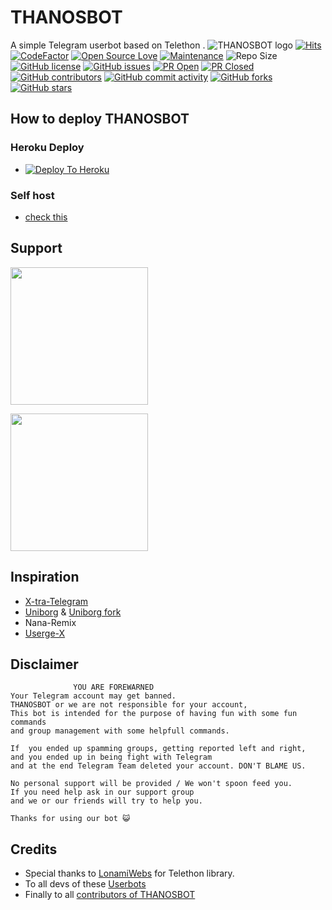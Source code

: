 # THANOSBOT
A simple Telegram userbot based on Telethon .
![THANOSBOT logo](https://telegra.ph/file/4860c8e1a5a56d0616b79.png)
[![Hits](https://hits.seeyoufarm.com/api/count/incr/badge.svg?url=https%3A%2F%2Fgithub.com%2Fsandy1709%2FTHANOSBOT&count_bg=%2379C83D&title_bg=%23555555&icon=&icon_color=%23E7E7E7&title=hits&edge_flat=false)](https://github.com/TgTHANOSPRO/THANOSBOT)
[![CodeFactor](https://www.codefactor.io/repository/github/TgTHANOSPRO/THANOSBOT/badge?&style=flat-square)](https://www.codefactor.io/repository/github/TgTHANOSPRO/THANOSBOT)
[![Open Source Love](https://badges.frapsoft.com/os/v2/open-source.png?v=103)](https://github.com/ellerbrock/open-source-badges/)
[![Maintenance](https://img.shields.io/badge/Maintained%3F-yes-green?&style=flat-square)](https://GitHub.com/TgTHANOSPRO/THANOSBOT/graphs/commit-activity) 
![Repo Size](https://img.shields.io/github/repo-size/TgTHANOSPRO/THANOSBOT?&style=flat-square&logo=github)
[![GitHub license](https://img.shields.io/github/license/TgTHANOSPRO/THANOSBOT?&style=flat-square&logo=github)](https://github.com/TgTHANOSPRO/THANOSBOT/blob/master/LICENSE)
[![GitHub issues](https://img.shields.io/github/issues/TgTHANOSPRO/THANOSBOT?&style=flat-square&logo=github)](https://github.com/TgTHANOSPRO/THANOSBOT/issues)
[![PR Open](https://img.shields.io/github/issues-pr/TgTHANOSPRO/THANOSBOT?&style=flat-square&logo=github)](https://github.com/TgTHANOSPRO/THANOSBOT/pulls)
[![PR Closed](https://img.shields.io/github/issues-pr-closed/TgTHANOSPRO/THANOSBOT?&style=flat-square&logo=github)](https://github.com/TgTHANOSPRO/THANOSBOT/pulls?q=is:closed)
[![GitHub contributors](https://img.shields.io/github/contributors/TgTHANOSPRO/THANOSBOT?&style=flat-square&logo=github)](https://GitHub.com/TgTHANOSPRO/THANOSBOT/graphs/contributors/)
[![GitHub commit activity](https://img.shields.io/github/commit-activity/m/TgTHANOSPRO/THANOSBOT?&style=flat-square&logo=github)](https://github.com/TgTHANOSPRO/THANOSBOT/graphs/commit-activity)
[![GitHub forks](https://img.shields.io/github/forks/TgTHANOSPRO/THANOSBOT?&style=flat-square&logo=github)](https://github.com/TgTHANOSPRO/THANOSBOT/fork)
[![GitHub stars](https://img.shields.io/github/stars/TgTHANOSPRO/THANOSBOT?&style=flat-square&logo=github)](https://github.com/TgTHANOSPRO/THANOSBOT/stargazers)



## How to deploy THANOSBOT
### Heroku Deploy
  - [![Deploy To Heroku](https://www.herokucdn.com/deploy/button.svg)](https://github.com/TgTHANOSPRO/nekopack)

### Self host
  - [check this](https://THANOSBOT.gitbook.io/THANOSBOT/tutorial/self-host)
  
## Support
   <a href="https://t.me/THANOSBOT17"><img src="https://img.shields.io/badge/Channel%20Support%3F-yes-green?&style=flat-square?&logo=telegram" width=220px></a></p>
   <a href="https://t.me/THANOSBOT_support"><img src="https://img.shields.io/badge/Group%20Support%3F-yes-green?&style=flat-square?&logo=telegram" width=220px></a></p>
   
## Inspiration
   - [X-tra-Telegram](https://github.com/Dark-Princ3/X-tra-Telegram)
   - [Uniborg](https://github.com/SpEcHiDe/UniBorg) & [Uniborg fork](https://github.com/ravana69/PornHub)
   - Nana-Remix
   - [Userge-X](https://github.com/code-rgb/USERGE-X/)
   
## Disclaimer

```
              YOU ARE FOREWARNED
Your Telegram account may get banned.   
THANOSBOT or we are not responsible for your account, 
This bot is intended for the purpose of having fun with some fun commands 
and group management with some helpfull commands.

If  you ended up spamming groups, getting reported left and right, 
and you ended up in being fight with Telegram 
and at the end Telegram Team deleted your account. DON'T BLAME US.

No personal support will be provided / We won't spoon feed you. 
If you need help ask in our support group 
and we or our friends will try to help you.

Thanks for using our bot 😺
```

## Credits
   - Special thanks to [LonamiWebs](https://github.com/LonamiWebs/Telethon/) for Telethon library.
   - To all devs of these [Userbots](https://github.com/TgTHANOSPRO/THANOSBOT/tree/bugs#inspiration)
   - Finally to all [contributors of THANOSBOT](https://github.com/TgTHANOSPRO/THANOSBOT/graphs/contributors)
